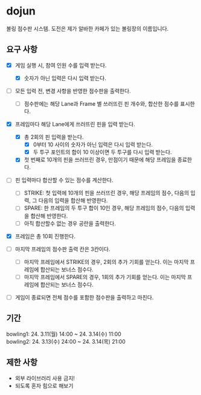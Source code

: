 # dojun

볼링 점수판 시스템. 도전은 제가 알바한 카페가 있는 볼링장의 이름입니다.

## 요구 사항

- [x] 게임 실행 시, 참여 인원 수를 입력 받는다.
  - [x] 숫자가 아닌 입력은 다시 입력 받는다.
- [ ] 모든 입력 전, 변경 사항을 반영한 점수판을 출력한다.
  - [ ] 점수판에는 해당 Lane과 Frame 별 쓰러뜨린 핀 개수와, 합산한 점수를 표시한다.
- [x] 프레임마다 해당 Lane에게 쓰러뜨린 핀을 입력 받는다.
  - [x] 총 2회의 핀 입력을 받는다.
    - [x] 0부터 10 사이의 숫자가 아닌 입력은 다시 입력 받는다.
    - [x] 두 투구 포인트의 합이 10 이상이면 두 투구를 다시 입력 받는다.
  - [x] 첫 번째로 10개의 핀을 쓰러뜨린 경우, 만점이기 때문에 해당 프레임을 종료한다.
- [ ] 핀 입력마다 합산할 수 있는 점수를 계산한다.
  - [ ] STRIKE: 첫 입력에 10개의 핀을 쓰러뜨린 경우, 해당 프레임의 점수, 다음의 입력, 그 다음의 입력을 합산해 반영한다.
  - [ ] SPARE: 한 프레임의 두 투구 합이 10인 경우, 해당 프레임의 점수, 다음의 입력을 합산해 반영한다.
  - [ ] 아직 합산할수 없는 경우 공란을 출력한다.
- [x] 프레임은 총 10회 진행한다.
- [ ] 마지막 프레임의 점수판 출력 칸은 3칸이다.
  - [ ] 마지막 프레임에서 STRIKE의 경우, 2회의 추가 기회를 얻는다. 이는 마지막 프레임에 합산되는 보너스 점수다.
  - [ ] 마지막 프레임에서 SPARE의 경우, 1회의 추가 기회를 얻는다. 이는 마지막 프레임에 합산되는 보너스 점수다.
- [ ] 게임이 종료되면 전체 점수를 포함한 점수판을 출력하고 마친다.


## 기간

bowling1: 24. 3.11(월) 14:00 ~ 24. 3.14(수) 11:00<br>
bowling2: 24. 3.13(수) 24:00 ~ 24. 3.14(목) 21:00

## 제한 사항

- 외부 라이브러리 사용 금지!
- 되도록 혼자 힘으로 해보기